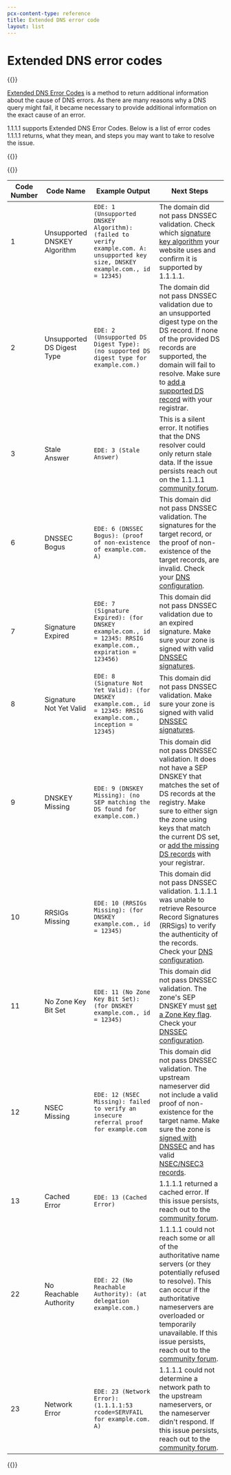 ```yaml
---
pcx-content-type: reference
title: Extended DNS error code
layout: list
---
```


# Extended DNS error codes

{{<content-column>}}

[Extended DNS Error Codes](https://www.rfc-editor.org/rfc/rfc8914.html) is a method to return additional information about the cause of DNS errors. As there are many reasons why a DNS query might fail, it became necessary to provide additional information on the exact cause of an error.

1.1.1.1 supports Extended DNS Error Codes. Below is a list of error codes 1.1.1.1 returns, what they mean, and steps you may want to take to resolve the issue.

{{</content-column>}}

{{<table-wrap>}}

<table>
    <thead>
        <tr>
            <th style="width:5%">Code Number</th>
            <th style="width:20%">Code Name</th>
            <th style="width:35%">Example Output</th>
            <th style="width:40%">Next Steps</th>
        </tr>
    </thead>
    <tbody>
        <tr>
            <td>1</td>
            <td><p>Unsupported  DNSKEY Algorithm</p></td>
            <td><code>EDE: 1 (Unsupported DNSKEY Algorithm): (failed to verify example.com. A: unsupported key size, DNSKEY example.com., id = 12345)</code></td>
            <td>The domain did not pass DNSSEC validation. Check which <a href="/1.1.1.1/encryption/dnskey"> signature key algorithm</a> your website uses and confirm it is supported by 1.1.1.1.</td>
        </tr>
        <tr>
            <td>2</td>
            <td>Unsupported DS Digest Type</td>
            <td><code>EDE: 2 (Unsupported DS Digest Type): (no supported DS digest type for example.com.)</code></td>
            <td>The domain did not pass DNSSEC validation due to an unsupported digest type on the DS record. If none of the provided DS records are supported, the domain will fail to resolve. Make sure to <a href="/dns/additional-options/dnssec/">add a supported DS record</a> with your registrar.</td>
        </tr>
        <tr>
            <td>3</td>
            <td>Stale Answer</td>
            <td><code>EDE: 3 (Stale Answer)</code></td>
            <td>This is a silent error. It notifies that the DNS resolver could only return stale data. If the issue persists reach out on the 1.1.1.1 <a href="https://community.cloudflare.com/c/reliability/dns-1111/47">community forum</a>.</td>
        </tr>
        <tr>
            <td>6</td>
            <td>DNSSEC Bogus</td>
            <td><code>EDE: 6 (DNSSEC Bogus): (proof of non-existence of example.com. A)</code></td>
            <td>This domain did not pass DNSSEC validation. The signatures for the target record, or the proof of non-existence of the target records, are invalid. Check your <a href="/dns/">DNS configuration</a>.</td>
        </tr>
        <tr>
            <td>7</td>
            <td>Signature Expired</td>
            <td><code>EDE: 7 (Signature Expired): (for DNSKEY example.com., id = 12345: RRSIG example.com., expiration = 123456)</code></td>
            <td>This domain did not pass DNSSEC validation due to an expired signature. Make sure your zone is signed with valid <a href="https://support.cloudflare.com/hc/articles/360021111972">DNSSEC signatures</a>.</td>
        </tr>
        <tr>
            <td>8</td>
            <td>Signature Not Yet Valid</td>
            <td><code>EDE: 8 (Signature Not Yet Valid): (for DNSKEY example.com., id = 12345: RRSIG example.com., inception = 12345)</code></td>
            <td>This domain did not pass DNSSEC validation. Make sure your zone is signed with valid <a href="https://support.cloudflare.com/hc/articles/360021111972">DNSSEC signatures</a>.</td>
        </tr>
        <tr>
            <td>9</td>
            <td>DNSKEY Missing</td>
            <td><code>EDE: 9 (DNSKEY Missing): (no SEP matching the DS found for example.com.)</code></td>
            <td>This domain did not pass DNSSEC validation. It does not have a SEP DNSKEY that matches the set of DS records at the registry. Make sure to either sign the zone using keys that match the current DS set, or <a href="/dns/additional-options/dnssec/">add the missing DS records</a> with your registrar.</td>
        </tr>
        <tr>
            <td>10</td>
            <td>RRSIGs Missing</td>
            <td><code>EDE: 10 (RRSIGs Missing): (for DNSKEY example.com., id = 12345)</code></td>
            <td>This domain did not pass DNSSEC validation. 1.1.1.1 was unable to retrieve Resource Record Signatures (RRSigs) to verify the authenticity of the records. Check your <a href="/dns/">DNS configuration</a>.</td>
        </tr>
        <tr>
            <td>11</td>
            <td>No Zone Key Bit Set</td>
            <td><code>EDE: 11 (No Zone Key Bit Set): (for DNSKEY example.com., id = 12345)</code></td>
            <td>This domain did not pass DNSSEC validation. The zone's SEP DNSKEY must <a href=" https://datatracker.ietf.org/doc/html/rfc4035#section-5.3.1"> set a Zone Key flag</a>. Check your <a href="/dns/">DNSSEC configuration</a>.</td>
        </tr>
        <tr>
            <td>12</td>
            <td>NSEC Missing</td>
            <td><code>EDE: 12 (NSEC Missing): failed to verify an insecure referral proof for example.com</code></td>
            <td>This domain did not pass DNSSEC validation. The upstream nameserver did not include a valid proof of non-existence for the target name. Make sure the zone is <a href="https://support.cloudflare.com/hc/articles/360021111972">signed with DNSSEC</a> and has valid <a href="https://www.cloudflare.com/dns/dnssec/dnssec-complexities-and-considerations/">NSEC/NSEC3 records</a>.</td>
        </tr>
        <tr>
            <td>13</td>
            <td>Cached Error</td>
            <td><code>EDE: 13 (Cached Error)</code></td>
            <td>1.1.1.1 returned a cached error. If this issue persists, reach out to the <a href="https://community.cloudflare.com/c/reliability/dns-1111/47">community forum</a>.</td>
        </tr>
        <tr>
            <td>22</td>
            <td>No Reachable Authority</td>
            <td><code>EDE: 22 (No Reachable Authority): (at delegation example.com.)</code></td>
            <td>1.1.1.1 could not reach some or all of the authoritative name servers (or they potentially refused to resolve). This can occur if the authoritative nameservers are overloaded or temporarily unavailable. If this issue persists, reach out to the <a href="https://community.cloudflare.com/c/reliability/dns-1111/47">community forum</a>.</td>
        </tr>
        <tr>
            <td>23</td>
            <td>Network Error</td>
            <td><code>EDE: 23 (Network Error): (1.1.1.1:53 rcode=SERVFAIL for example.com. A)</code></td>
            <td>1.1.1.1 could not determine a network path to the upstream nameservers, or the nameserver didn't respond. If this issue persists, reach out to the <a href="https://community.cloudflare.com/c/reliability/dns-1111/47">community forum</a>.</td>
        </tr>
    </tbody>
</table>

{{</table-wrap>}}